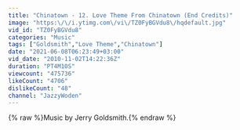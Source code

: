 ```yaml
---
title: "Chinatown - 12. Love Theme From Chinatown (End Credits)"
image: "https:\/\/i.ytimg.com\/vi\/TZ0FyBGVdu8\/hqdefault.jpg"
vid_id: "TZ0FyBGVdu8"
categories: "Music"
tags: ["Goldsmith","Love Theme","Chinatown"]
date: "2021-06-08T06:23:49+03:00"
vid_date: "2010-11-02T14:22:36Z"
duration: "PT4M10S"
viewcount: "475736"
likeCount: "4706"
dislikeCount: "48"
channel: "JazzyWoden"
---
```

{% raw %}Music by Jerry Goldsmith.{% endraw %}
